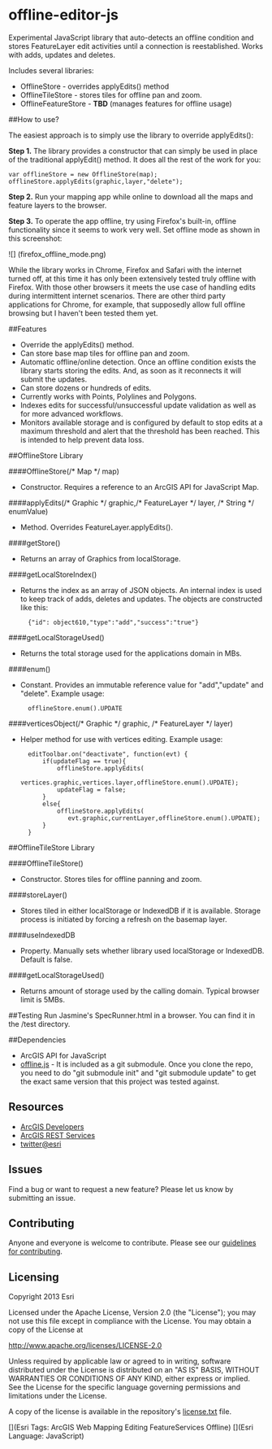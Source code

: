 offline-editor-js
=================

Experimental JavaScript library that auto-detects an offline condition and stores FeatureLayer edit activities until a connection is reestablished. Works with adds, updates and deletes.

Includes several libraries:

- OfflineStore - overrides applyEdits() method
- OfflineTileStore - stores tiles for offline pan and zoom.
- OfflineFeatureStore - **TBD** (manages features for offline usage)

##How to use?

The easiest approach is to simply use the library to override applyEdits():

**Step 1.** The library provides a constructor that can simply be used in place of the traditional applyEdit() method. It does all the rest of the work for you:

	var offlineStore = new OfflineStore(map);
	offlineStore.applyEdits(graphic,layer,"delete");
	
**Step 2.** Run your mapping app while online to download all the maps and feature layers to the browser.

**Step 3.** To operate the app offline, try using Firefox's built-in, offline functionality since it seems to work very well. Set offline mode as shown in this screenshot:

![] (firefox_offline_mode.png)
	
While the library works in Chrome, Firefox and Safari with the internet turned off, at this time it has only been extensively tested truly offline with Firefox. With those other browsers it meets the use case of handling edits during intermittent internet scenarios. There are other third party applications for Chrome, for example, that supposedly allow full offline browsing but I haven't been tested them yet. 	
		
##Features

* Override the applyEdits() method.
* Can store base map tiles for offline pan and zoom.
* Automatic offline/online detection. Once an offline condition exists the library starts storing the edits. And, as soon as it reconnects it will submit the updates.
* Can store dozens or hundreds of edits.
* Currently works with Points, Polylines and Polygons.
* Indexes edits for successful/unsuccessful update validation as well as for more advanced workflows.
* Monitors available storage and is configured by default to stop edits at a maximum threshold and alert that the threshold has been reached. This is intended to help prevent data loss.

##OfflineStore Library

####OfflineStore(/\* Map \*/ map)
* Constructor. Requires a reference to an ArcGIS API for JavaScript Map.

####applyEdits(/\* Graphic \*/ graphic,/\* FeatureLayer \*/ layer, /\* String \*/ enumValue)
* Method. Overrides FeatureLayer.applyEdits().

####getStore()
* Returns an array of Graphics from localStorage.

####getLocalStoreIndex()
* Returns the index as an array of JSON objects. An internal index is used to keep track of adds, deletes and updates. The objects are constructed like this:
	
		{"id": object610,"type":"add","success":"true"}

####getLocalStorageUsed()
* Returns the total storage used for the applications domain in MBs.

####enum()
* Constant. Provides an immutable reference value for "add","update" and "delete". Example usage:

		offlineStore.enum().UPDATE



####verticesObject(/\* Graphic \*/ graphic, /\* FeatureLayer \*/ layer)
* Helper method for use with vertices editing. Example usage:

		editToolbar.on("deactivate", function(evt) {
            if(updateFlag == true){
                offlineStore.applyEdits(
                   vertices.graphic,vertices.layer,offlineStore.enum().UPDATE);
                updateFlag = false;
            }
            else{
                offlineStore.applyEdits(
                   evt.graphic,currentLayer,offlineStore.enum().UPDATE);
            }
        }


##OfflineTileStore Library

####OfflineTileStore()
* Constructor. Stores tiles for offline panning and zoom. 


####storeLayer()
* Stores tiled in either localStorage or IndexedDB if it is available. Storage process is initiated by forcing a refresh on the basemap layer.

####useIndexedDB
* Property. Manually sets whether library used localStorage or IndexedDB. Default is false. 


####getLocalStorageUsed()
* Returns amount of storage used by the calling domain. Typical browser limit is 5MBs.

##Testing
Run Jasmine's SpecRunner.html in a browser. You can find it in the /test directory.

##Dependencies
* ArcGIS API for JavaScript
* [offline.js](https://github.com/hubspot/offline) - It is included as a git submodule. Once you clone the repo, you need to do "git submodule init" and "git submodule update" to get the exact same version that this project was tested against.

## Resources

* [ArcGIS Developers](http://developers.arcgis.com)
* [ArcGIS REST Services](http://resources.arcgis.com/en/help/arcgis-rest-api/)
* [twitter@esri](http://twitter.com/esri)

## Issues

Find a bug or want to request a new feature?  Please let us know by submitting an issue.

## Contributing

Anyone and everyone is welcome to contribute. Please see our [guidelines for contributing](https://github.com/esri/contributing).


## Licensing
Copyright 2013 Esri

Licensed under the Apache License, Version 2.0 (the "License");
you may not use this file except in compliance with the License.
You may obtain a copy of the License at

   http://www.apache.org/licenses/LICENSE-2.0

Unless required by applicable law or agreed to in writing, software
distributed under the License is distributed on an "AS IS" BASIS,
WITHOUT WARRANTIES OR CONDITIONS OF ANY KIND, either express or implied.
See the License for the specific language governing permissions and
limitations under the License.

A copy of the license is available in the repository's [license.txt]( license.txt) file.

[](Esri Tags: ArcGIS Web Mapping Editing FeatureServices Offline)
[](Esri Language: JavaScript)


